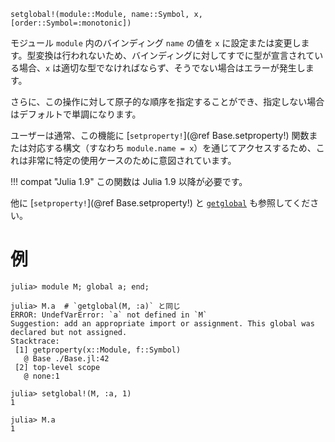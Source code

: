 ```
setglobal!(module::Module, name::Symbol, x, [order::Symbol=:monotonic])
```

モジュール `module` 内のバインディング `name` の値を `x` に設定または変更します。型変換は行われないため、バインディングに対してすでに型が宣言されている場合、`x` は適切な型でなければならず、そうでない場合はエラーが発生します。

さらに、この操作に対して原子的な順序を指定することができ、指定しない場合はデフォルトで単調になります。

ユーザーは通常、この機能に [`setproperty!`](@ref Base.setproperty!) 関数または対応する構文（すなわち `module.name = x`）を通じてアクセスするため、これは非常に特定の使用ケースのために意図されています。

!!! compat "Julia 1.9"
    この関数は Julia 1.9 以降が必要です。


他に [`setproperty!`](@ref Base.setproperty!) と [`getglobal`](@ref) も参照してください。

# 例

```jldoctest; filter = r"Stacktrace:(\n \[[0-9]+\].*)*"
julia> module M; global a; end;

julia> M.a  # `getglobal(M, :a)` と同じ
ERROR: UndefVarError: `a` not defined in `M`
Suggestion: add an appropriate import or assignment. This global was declared but not assigned.
Stacktrace:
 [1] getproperty(x::Module, f::Symbol)
   @ Base ./Base.jl:42
 [2] top-level scope
   @ none:1

julia> setglobal!(M, :a, 1)
1

julia> M.a
1
```
